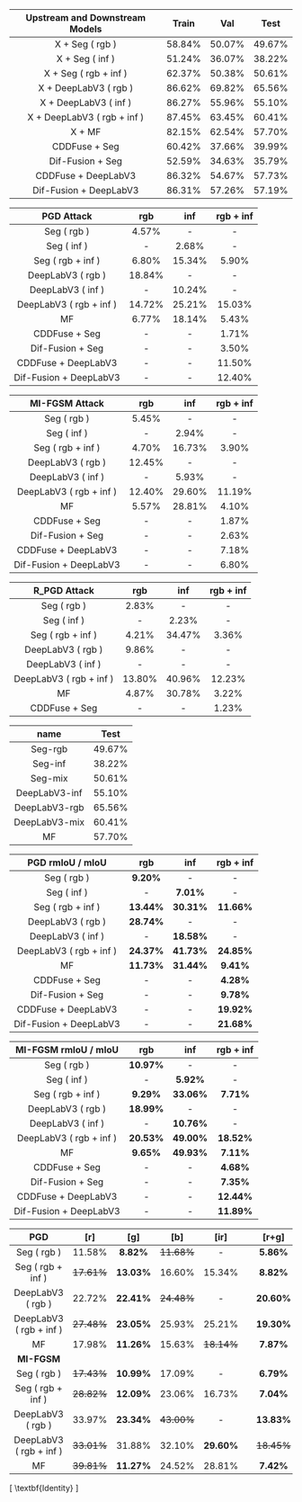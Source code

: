 | Upstream and Downstream Models | Train | Val | Test |
| :-: | :-: | :-: | :-: |
| X + Seg ( rgb ) | 58.84% | 50.07% | 49.67% |
| X + Seg ( inf ) | 51.24% | 36.07% | 38.22% |
| X + Seg ( rgb + inf ) | 62.37% | 50.38% | 50.61% |
| X + DeepLabV3 ( rgb ) | 86.62% | 69.82% | 65.56% |
| X + DeepLabV3 ( inf ) | 86.27% | 55.96% | 55.10% |
| X + DeepLabV3 ( rgb + inf ) | 87.45% | 63.45% | 60.41% |
| X + MF | 82.15% | 62.54% | 57.70% |
| CDDFuse + Seg | 60.42% | 37.66% | 39.99% |
| Dif-Fusion + Seg | 52.59% | 34.63% | 35.79% |
| CDDFuse + DeepLabV3 | 86.32% | 54.67% | 57.73% |
| Dif-Fusion + DeepLabV3 | 86.31% | 57.26% | 57.19% |


| PGD Attack | rgb | inf | rgb + inf |
| :-: | :-: | :-: | :-: |
| Seg ( rgb ) | 4.57% | - | - | 
| Seg ( inf ) | - | 2.68% | - |
| Seg ( rgb + inf ) | 6.80% | 15.34% | 5.90% |
| DeepLabV3 ( rgb ) | 18.84% | - | - |
| DeepLabV3 ( inf ) | - | 10.24% | - |
| DeepLabV3 ( rgb + inf ) | 14.72% | 25.21% | 15.03% |
| MF | 6.77% | 18.14% | 5.43% |
| CDDFuse + Seg | - | - | 1.71% |
| Dif-Fusion + Seg | - | - | 3.50% |
| CDDFuse + DeepLabV3 | - | - | 11.50% |
| Dif-Fusion + DeepLabV3 | - | - | 12.40% |

| MI-FGSM Attack | rgb | inf | rgb + inf |
| :-: | :-: | :-: | :-: |
| Seg ( rgb ) | 5.45% | - | - |
| Seg ( inf ) | - | 2.94% | - |
| Seg ( rgb + inf ) | 4.70% | 16.73% | 3.90% |
| DeepLabV3 ( rgb ) | 12.45% | - | - |
| DeepLabV3 ( inf ) | - | 5.93% | - |
| DeepLabV3 ( rgb + inf ) | 12.40% | 29.60% | 11.19% |
| MF | 5.57% | 28.81% | 4.10% |
| CDDFuse + Seg | - | - | 1.87% |
| Dif-Fusion + Seg | - | - | 2.63% |
| CDDFuse + DeepLabV3 | - | - | 7.18% |
| Dif-Fusion + DeepLabV3 | - | - | 6.80% |

| R_PGD Attack | rgb | inf | rgb + inf |
| :-: | :-: | :-: | :-: |
| Seg ( rgb ) | 2.83% | - | - |
| Seg ( inf ) | - | 2.23% | - |
| Seg ( rgb + inf ) | 4.21% | 34.47% | 3.36% |
| DeepLabV3 ( rgb ) | 9.86% | - | - |
| DeepLabV3 ( inf ) | - | - | - |
| DeepLabV3 ( rgb + inf ) | 13.80% | 40.96% | 12.23% |
| MF | 4.87% | 30.78% | 3.22% |
| CDDFuse + Seg | - | - | 1.23% |


| name | Test |
| :-: | :-: |
| Seg-rgb | 49.67% |
| Seg-inf | 38.22% |
| Seg-mix | 50.61% |
| DeepLabV3-inf | 55.10% |
| DeepLabV3-rgb | 65.56% |
| DeepLabV3-mix | 60.41% |
| MF      | 57.70% |

| PGD rmIoU / mIoU | rgb | inf | rgb + inf |
| :-: | :-: | :-: | :-: |
| Seg ( rgb ) | **9.20%** | - | - |
| Seg ( inf ) | - | **7.01%** | - |
| Seg ( rgb + inf ) | **13.44%** | **30.31%** | **11.66%** |
| DeepLabV3 ( rgb ) | **28.74%** | - | - |
| DeepLabV3 ( inf ) | - | **18.58%** | - |
| DeepLabV3 ( rgb + inf ) | **24.37%** | **41.73%** | **24.85%** |
| MF | **11.73%** | **31.44%** | **9.41%** |
| CDDFuse + Seg | - | - | **4.28%** |
| Dif-Fusion + Seg | - | - | **9.78%** |
| CDDFuse + DeepLabV3 | - | - | **19.92%** |
| Dif-Fusion + DeepLabV3 | - | - | **21.68%** |

| MI-FGSM rmIoU / mIoU | rgb | inf | rgb + inf |
| :-: | :-: | :-: | :-: |
| Seg ( rgb ) | **10.97%** | - | - |
| Seg ( inf ) | - | **5.92%** | - |
| Seg ( rgb + inf ) | **9.29%** | **33.06%** | **7.71%** |
| DeepLabV3 ( rgb ) | **18.99%** | - | - |
| DeepLabV3 ( inf ) | - | **10.76%** | - |
| DeepLabV3 ( rgb + inf ) | **20.53%** | **49.00%** | **18.52%** |
| MF | **9.65%** | **49.93%** | **7.11%** |
| CDDFuse + Seg | - | - | **4.68%** |
| Dif-Fusion + Seg | - | - | **7.35%** |
| CDDFuse + DeepLabV3 | - | - | **12.44%** |
| Dif-Fusion + DeepLabV3 | - | - | **11.89%** |

| PGD | [r] | [g] | [b] | [ir] || [r+g] | [r+b] | [g+b] | [r+ir] | [g+ir] | [b+ir] || [r+g+b] | [r+g+ir] | [r+b+ir] | [g+b+ir] | [r+g+b+ir] |
| :-: | :-: | :-: | :-: | :-: | :-: | :-: | :-: | :-: | :-: | :-: | :-: | :-: | :-: | :-: | :-: | :-: | :-: |
| Seg ( rgb ) | 11.58% | **8.82%** | ~~11.68%~~ | - || **5.86%** | 7.08% | **6.00%** | - | - | - || 4.57% | - | - | - | - |
| Seg ( rgb + inf ) | ~~17.61%~~ | **13.03%** | 16.60% | 15.34% || **8.82%** | ~~10.69%~~ | **8.28%** | ~~9.88%~~ | **7.68%** | 9.23% || **6.80%** | **6.59%** | 7.39% | **6.22%** | 5.90% |
| DeepLabV3 ( rgb ) | 22.72% | **22.41%** | ~~24.48%~~ | - || **20.60%** | 21.54% | **21.30%** | - | - | - || 18.84% | - | - | - | - |
| DeepLabV3 ( rgb + inf ) | ~~27.48%~~ | **23.05%** | 25.93% | 25.21% || **19.30%**| ~~21.58%~~ | **20.64%** | 21.06% | **16.86%** | ~~21.40%~~ || **14.72%** | **14.67%** | 20.04% | **19.79%** | 15.03% |
| MF | 17.98% | **11.26%** | 15.63% | ~~18.14%~~ || **7.87%** | ~~10.29%~~ | **7.99%** | ~~9.60%~~ | **6.96%** | 9.05% || **6.77%** | **6.01%** | 6.93% | **6.02%** | 5.43% |
| **MI-FGSM** |
| Seg ( rgb ) | ~~17.43%~~ | **10.99%** | 17.09% | - || **6.79%** | 8.10% | **6.64%** | - | - | - || 5.45% | - | - | - | - |
| Seg ( rgb + inf ) | ~~28.82%~~ | **12.09%** | 23.06% | 16.73% || **7.04%** | ~~10.80%~~ | **6.67%** | ~~9.18%~~ | **5.86%** | 7.88% || **4.70%** | **4.44%** | 5.27% | **4.30%** | 3.90% |
| DeepLabV3 ( rgb ) | 33.97% | **23.34%** | ~~43.00%~~ | - || **13.83%** | 17.82% | **14.80%** | - | - | - || 12.45% | - | - | - | - |
| DeepLabV3 ( rgb + inf ) | ~~33.01%~~ | 31.88% | 32.10% | **29.60%** || ~~18.45%~~ | ~~18.57%~~ | 17.69% | **17.12%** | **16.31%** | **16.48%** || 12.40% | **12.10%** | **12.02%** | **11.97%** | 11.19% |
| MF | ~~39.81%~~ | **11.27%** | 24.52% | 28.81% || **7.42%** | ~~12.00%~~ | **6.79%** | ~~15.61%~~ | **5.11%** | 8.21% || 5.57% | **4.43%** | **5.29%** | **4.33%** | 4.10% |

\[  \textbf{Identity}    \]